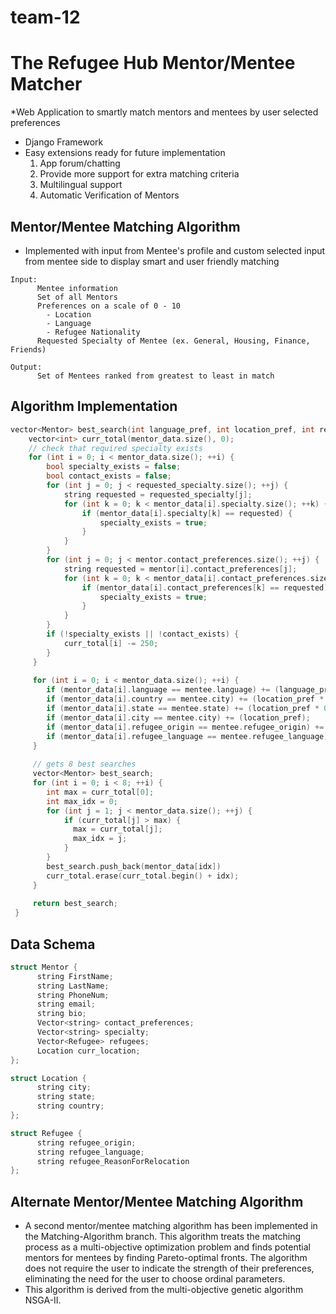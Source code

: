 # team-12
# The Refugee Hub Mentor/Mentee Matcher
*Web Application to smartly match mentors and mentees by user selected preferences
* Django Framework
* Easy extensions ready for future implementation
  1. App forum/chatting
  2. Provide more support for extra matching criteria
  3. Multilingual support
  4. Automatic Verification of Mentors
## Mentor/Mentee Matching Algorithm
* Implemented with input from Mentee's profile and custom selected input from mentee side to display smart and user friendly matching
```
Input:
      Mentee information
      Set of all Mentors
      Preferences on a scale of 0 - 10
        - Location
        - Language
        - Refugee Nationality
      Requested Specialty of Mentee (ex. General, Housing, Finance, Friends)
      
Output:
      Set of Mentees ranked from greatest to least in match     
```
## Algorithm Implementation
```c++
vector<Mentor> best_search(int language_pref, int location_pref, int refugee_pref, vector<string> requested_specialty, vector<Mentor> &mentor_data, Mentee &mentee) {
    vector<int> curr_total(mentor_data.size(), 0);
    // check that required specialty exists
    for (int i = 0; i < mentor_data.size(); ++i) {
        bool specialty_exists = false;
        bool contact_exists = false;
        for (int j = 0; j < requested_specialty.size(); ++j) {
            string requested = requested_specialty[j];
            for (int k = 0; k < mentor_data[i].specialty.size(); ++k) {
                if (mentor_data[i].specialty[k] == requested) {
                    specialty_exists = true;
                }
            }
        }
        for (int j = 0; j < mentor.contact_preferences.size(); ++j) {
            string requested = mentor[i].contact_preferences[j];
            for (int k = 0; k < mentor_data[i].contact_preferences.size(); ++k) {
                if (mentor_data[i].contact_preferences[k] == requested) {
                    specialty_exists = true;
                }
            }
        }
        if (!specialty_exists || !contact_exists) {
            curr_total[i] -= 250;
        }
     }
     
     for (int i = 0; i < mentor_data.size(); ++i) {
        if (mentor_data[i].language == mentee.language) += (language_pref);
        if (mentor_data[i].country == mentee.city) += (location_pref * 0.25);
        if (mentor_data[i].state == mentee.state) += (location_pref * 0.5);
        if (mentor_data[i].city == mentee.city) += (location_pref);
        if (mentor_data[i].refugee_origin == mentee.refugee_origin) += (refugee_pref);
        if (mentor_data[i].refugee_language == mentee.refugee_language) += (refugee_pref * 0.5);
     }
     
     // gets 8 best searches
     vector<Mentor> best_search;
     for (int i = 0; i < 8; ++i) {
        int max = curr_total[0];
        int max_idx = 0;
        for (int j = 1; j < mentor_data.size(); ++j) {
            if (curr_total[j] > max) {
              max = curr_total[j];
              max_idx = j;
            }
        }
        best_search.push_back(mentor_data[idx])
        curr_total.erase(curr_total.begin() + idx);
     }
     
     return best_search;
 }         
```
## Data Schema
```c++
struct Mentor {
      string FirstName;
      string LastName;
      string PhoneNum;
      string email;
      string bio;
      Vector<string> contact_preferences;
      Vector<string> specialty;
      Vector<Refugee> refugees;
      Location curr_location;
};

struct Location {
      string city;
      string state;
      string country;
};

struct Refugee {
      string refugee_origin;
      string refugee_language;
      string refugee_ReasonForRelocation
};
```

## Alternate Mentor/Mentee Matching Algorithm
* A second mentor/mentee matching algorithm has been implemented in the Matching-Algorithm branch. This algorithm treats the matching process as a multi-objective optimization problem and finds potential mentors for mentees by finding Pareto-optimal fronts. The algorithm does not require the user to indicate the strength of their preferences, eliminating the need for the user to choose ordinal parameters.
* This algorithm is derived from the multi-objective genetic algorithm NSGA-II.
